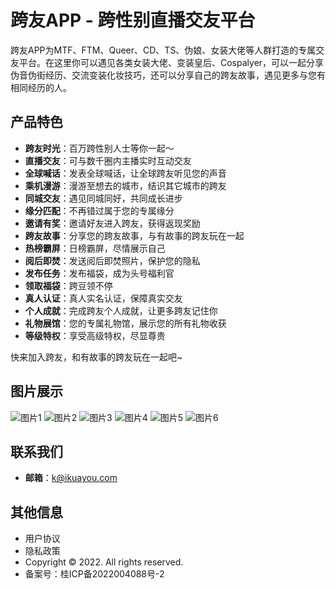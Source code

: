 # 跨友APP - 跨性别直播交友平台

跨友APP为MTF、FTM、Queer、CD、TS、伪娘、女装大佬等人群打造的专属交友平台。在这里你可以遇见各类女装大佬、变装皇后、Cospalyer，可以一起分享伪音伪街经历、交流变装化妆技巧，还可以分享自己的跨友故事，遇见更多与您有相同经历的人。

## 产品特色
- **跨友时光**：百万跨性别人士等你一起～
- **直播交友**：可与数千圈内主播实时互动交友
- **全球喊话**：发表全球喊话，让全球跨友听见您的声音
- **乘机漫游**：漫游至想去的城市，结识其它城市的跨友
- **同城交友**：遇见同城同好，共同成长进步
- **缘分匹配**：不再错过属于您的专属缘分
- **邀请有奖**：邀请好友进入跨友，获得返现奖励
- **跨友故事**：分享您的跨友故事，与有故事的跨友玩在一起
- **热榜霸屏**：日榜霸屏，尽情展示自己
- **阅后即焚**：发送阅后即焚照片，保护您的隐私
- **发布任务**：发布福袋，成为头号福利官
- **领取福袋**：跨豆领不停
- **真人认证**：真人实名认证，保障真实交友
- **个人成就**：完成跨友个人成就，让更多跨友记住你
- **礼物展馆**：您的专属礼物馆，展示您的所有礼物收获
- **等级特权**：享受高级特权，尽显尊贵

快来加入跨友，和有故事的跨友玩在一起吧~

## 图片展示
![图片1](https://qiniuyun.ikuayou.com/ky_official_site/slide17.png?imageView2/1/w/240/h/400/q/100)
![图片2](https://qiniuyun.ikuayou.com/ky_official_site/slide18.png?imageView2/1/w/240/h/400/q/100)
![图片3](https://qiniuyun.ikuayou.com/ky_official_site/slide19.png?imageView2/1/w/240/h/400/q/100)
![图片4](https://qiniuyun.ikuayou.com/ky_official_site/slide14.png?imageView2/1/w/240/h/400/q/100)
![图片5](https://qiniuyun.ikuayou.com/ky_official_site/slide15.png?imageView2/1/w/240/h/400/q/100)
![图片6](https://qiniuyun.ikuayou.com/ky_official_site/slide16.png?imageView2/1/w/240/h/400/q/100)

## 联系我们
- **邮箱**：k@ikuayou.com

## 其他信息
- 用户协议
- 隐私政策
- Copyright © 2022. All rights reserved.
- 备案号：桂ICP备2022004088号-2